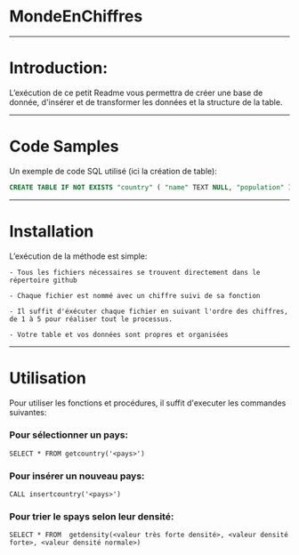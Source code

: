 # MondeEnChiffres

-------------------------

# Introduction:

L’exécution de ce petit Readme vous permettra de créer une base de donnée, d'insérer et de transformer les données et la structure de la table.



-------------------------



# Code Samples

Un exemple de code SQL utilisé (ici la création de table):

``` SQL
CREATE TABLE IF NOT EXISTS "country" ( "name" TEXT NULL, "population" INT NULL, "yearly_change" TEXT NULL, "net_change" INT NULL, "density" INT NULL, "land_area" INT NULL, "migrants" TEXT NULL, "fert_rate" TEXT NULL, "med_age" TEXT NULL, "urban_pop" TEXT NULL, "world_share" TEXT NULL ); 
```


-------------------------


# Installation


L’exécution de la méthode est simple:

    - Tous les fichiers nécessaires se trouvent directement dans le répertoire github

    - Chaque fichier est nommé avec un chiffre suivi de sa fonction
    
    - Il suffit d'éxécuter chaque fichier en suivant l'ordre des chiffres, de 1 à 5 pour réaliser tout le processus.

    - Votre table et vos données sont propres et organisées


------------------------

# Utilisation

Pour utiliser les fonctions et procédures, il suffit d'executer les commandes suivantes:

### Pour sélectionner un pays:
```SELECT * FROM getcountry('<pays>')```
    
### Pour insérer un nouveau pays:
```CALL insertcountry('<pays>')```
    
### Pour trier le spays selon leur densité:
```SELECT * FROM  getdensity(<valeur très forte densité>, <valeur densité forte>, <valeur densité normale>)```
